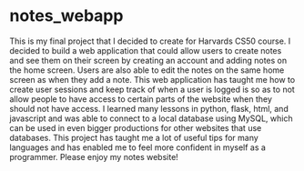 # notes_webapp
This is my final project that I decided to create for Harvards CS50 course. I decided to build a web application that could allow users to create notes and see them on their screen by creating an account and adding notes on the home screen. Users are also able to edit the notes on the same home screen as when they add a note. This web application has taught me how to create user sessions and keep track of when a user is logged is so as to not allow people to have access to certain parts of the website when they should not have access. I learned many lessons in python, flask, html, and javascript and was able to connect to a local database using MySQL, which can be used in even bigger productions for other websites that use databases. This project has taught me a lot of useful tips for many languages and has enabled me to feel more confident in myself as a programmer. Please enjoy my notes website!